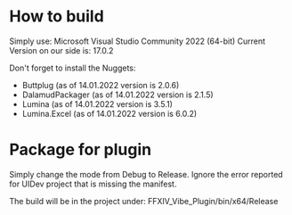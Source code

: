 # How to build

Simply use: Microsoft Visual Studio Community 2022 (64-bit)
Current Version on our side is: 17.0.2

Don't forget to install the Nuggets:

- Buttplug (as of 14.01.2022 version is 2.0.6)
- DalamudPackager (as of 14.01.2022 version is 2.1.5)
- Lumina (as of 14.01.2022 version is 3.5.1)
- Lumina.Excel (as of 14.01.2022 version is 6.0.2)

<!-- markdownlint-disable MD025 -->
# Package for plugin

Simply change the mode from Debug to Release. Ignore the error reported for UIDev project that is missing the manifest.

The build will be in the project under: FFXIV\_Vibe\_Plugin/bin/x64/Release
